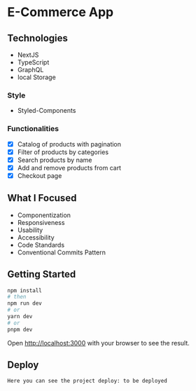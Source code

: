 # E-Commerce App 

## Technologies

- NextJS
- TypeScript
- GraphQL
- local Storage

### Style

- Styled-Components

### Functionalities 
- [X] Catalog of products with pagination
- [X] Filter of products by categories 
- [X] Search products by name
- [X] Add and remove products from cart
- [X] Checkout page

## What I Focused

- Componentization
- Responsiveness
- Usability
- Accessibility
- Code Standards
- Conventional Commits Pattern

## Getting Started


```bash
npm install
# then
npm run dev
# or
yarn dev
# or
pnpm dev
```

Open [http://localhost:3000](http://localhost:3000) with your browser to see the result.

## Deploy

`Here you can see the project deploy: to be deployed`
